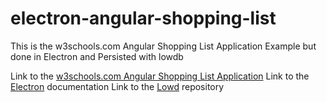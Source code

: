 # electron-angular-shopping-list

This is the w3schools.com Angular Shopping List Application Example but done in Electron and Persisted with lowdb

Link to the [w3schools.com Angular Shopping List Application](https://www.w3schools.com/angular/angular_application.asp)
Link to the [Electron](https://electron.atom.io/) documentation
Link to the [Lowd](https://github.com/typicode/lowdb) repository
